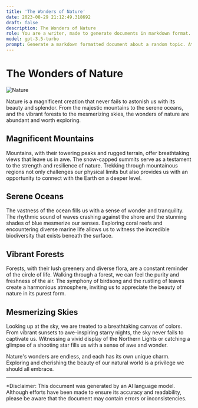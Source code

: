 ```yaml
---
title: 'The Wonders of Nature'
date: 2023-08-29 21:12:49.318692
draft: false
description: The Wonders of Nature
role: You are a writer, made to generate documents in markdown format. It is very important that all of the documents you generate are in valid markdown format.
model: gpt-3.5-turbo
prompt: Generate a markdown formatted document about a random topic. At the bottom, include a disclaimer explaining that the document was generated by you. The first line of the document should be the title. Make sure that the entire document is in proper markdown format, using a mix of various tags to make the document visually appealing.
---
```


# The Wonders of Nature

![Nature](https://images.unsplash.com/photo-1559847844-531569c81da5)

Nature is a magnificent creation that never fails to astonish us with its beauty and splendor. From the majestic mountains to the serene oceans, and the vibrant forests to the mesmerizing skies, the wonders of nature are abundant and worth exploring.

## Magnificent Mountains

Mountains, with their towering peaks and rugged terrain, offer breathtaking views that leave us in awe. The snow-capped summits serve as a testament to the strength and resilience of nature. Trekking through mountainous regions not only challenges our physical limits but also provides us with an opportunity to connect with the Earth on a deeper level.

## Serene Oceans

The vastness of the ocean fills us with a sense of wonder and tranquility. The rhythmic sound of waves crashing against the shore and the stunning shades of blue mesmerize our senses. Exploring coral reefs and encountering diverse marine life allows us to witness the incredible biodiversity that exists beneath the surface.

## Vibrant Forests

Forests, with their lush greenery and diverse flora, are a constant reminder of the circle of life. Walking through a forest, we can feel the purity and freshness of the air. The symphony of birdsong and the rustling of leaves create a harmonious atmosphere, inviting us to appreciate the beauty of nature in its purest form.

## Mesmerizing Skies

Looking up at the sky, we are treated to a breathtaking canvas of colors. From vibrant sunsets to awe-inspiring starry nights, the sky never fails to captivate us. Witnessing a vivid display of the Northern Lights or catching a glimpse of a shooting star fills us with a sense of awe and wonder.

Nature's wonders are endless, and each has its own unique charm. Exploring and cherishing the beauty of our natural world is a privilege we should all embrace.

---

*Disclaimer: This document was generated by an AI language model. Although efforts have been made to ensure its accuracy and readability, please be aware that the document may contain errors or inconsistencies.